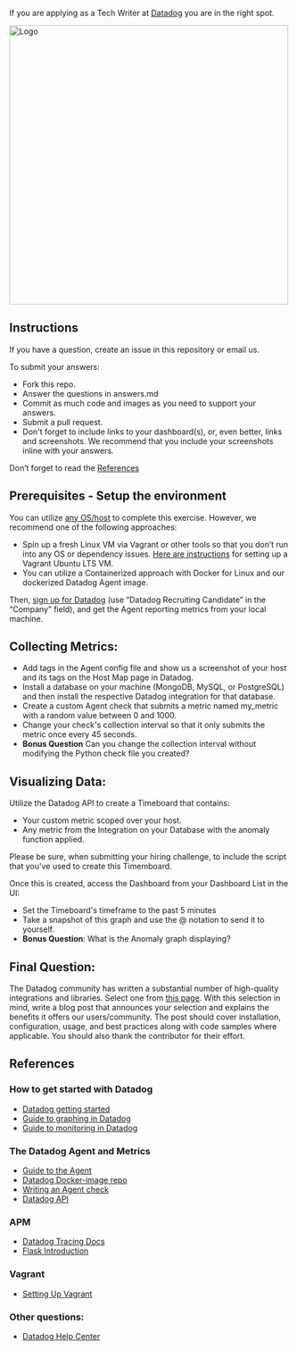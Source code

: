 If you are applying as a Tech Writer at [Datadog](https://www.datadoghq.com/) you are in the right spot.

<img src="https://repository-images.githubusercontent.com/2967233/246a3700-b83c-11e9-9960-8b03925fc6f7" width="500" height="500" alt="Logo">

## Instructions

If you have a question, create an issue in this repository or email us.

To submit your answers:

* Fork this repo.
* Answer the questions in answers.md
* Commit as much code and images as you need to support your answers.
* Submit a pull request.
* Don't forget to include links to your dashboard(s), or, even better, links and screenshots. We recommend that you include your screenshots inline with your answers.

Don’t forget to read the [References](https://github.com/jeremy-lq/hiring-engineers/blob/tech-writer/README.md#references)

## Prerequisites - Setup the environment

You can utilize [any OS/host](https://app.datadoghq.com/account/settings#agent) to complete this exercise. However, we recommend one of the following approaches:

* Spin up a fresh Linux VM via Vagrant or other tools so that you don’t run into any OS or dependency issues. [Here are instructions](https://github.com/jeremy-lq/hiring-engineers/blob/tech-writer/README.md#vagrant) for setting up a Vagrant Ubuntu LTS VM.
* You can utilize a Containerized approach with Docker for Linux and our dockerized Datadog Agent image.

Then, [sign up for Datadog](https://app.datadoghq.com/signup) (use “Datadog Recruiting Candidate” in the “Company” field), and get the Agent reporting metrics from your local machine.

## Collecting Metrics:

* Add tags in the Agent config file and show us a screenshot of your host and its tags on the Host Map page in Datadog.
* Install a database on your machine (MongoDB, MySQL, or PostgreSQL) and then install the respective Datadog integration for that database.
* Create a custom Agent check that submits a metric named my_metric with a random value between 0 and 1000.
* Change your check's collection interval so that it only submits the metric once every 45 seconds.
* **Bonus Question** Can you change the collection interval without modifying the Python check file you created?

## Visualizing Data:

Utilize the Datadog API to create a Timeboard that contains:

* Your custom metric scoped over your host.
* Any metric from the Integration on your Database with the anomaly function applied.

Please be sure, when submitting your hiring challenge, to include the script that you've used to create this Timemboard.

Once this is created, access the Dashboard from your Dashboard List in the UI:

* Set the Timeboard's timeframe to the past 5 minutes
* Take a snapshot of this graph and use the @ notation to send it to yourself.
* **Bonus Question**: What is the Anomaly graph displaying?

## Final Question:

The Datadog community has written a substantial number of high-quality integrations and libraries. Select one from [this page](https://docs.datadoghq.com/developers/libraries/). With this selection in mind, write a blog post that announces your selection and explains the benefits it offers our users/community. The post should cover installation, configuration, usage, and best practices along with code samples where applicable. You should also thank the contributor for their effort.

## References

### How to get started with Datadog
* [Datadog getting started](https://docs.datadoghq.com/getting_started/)
* [Guide to graphing in Datadog](http://docs.datadoghq.com/graphing/)
* [Guide to monitoring in Datadog](https://docs.datadoghq.com/monitors/)

### The Datadog Agent and Metrics

* [Guide to the Agent](http://docs.datadoghq.com/agent/)
* [Datadog Docker-image repo](https://hub.docker.com/r/datadog/docker-dd-agent/)
* [Writing an Agent check](https://docs.datadoghq.com/agent/agent_checks/)
* [Datadog API](https://docs.datadoghq.com/api/)

### APM
* [Datadog Tracing Docs](https://docs.datadoghq.com/tracing)
* [Flask Introduction](http://flask.pocoo.org/docs/0.12/quickstart/)

### Vagrant
 * [Setting Up Vagrant](https://www.vagrantup.com/intro/getting-started/)

### Other questions:

* [Datadog Help Center](https://help.datadoghq.com/hc/en-us)
